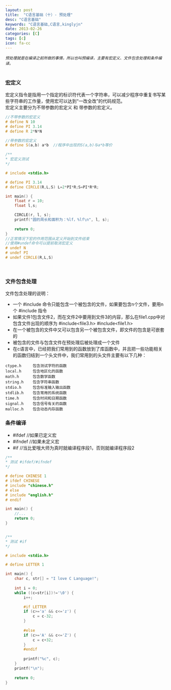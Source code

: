 ```yaml
---
layout: post
title:  "C语言基础（十）- 预处理"
desc: "C语言基础"
keywords: "C语言基础,C语言,kinglyjn"
date: 2013-02-26
categories: [C]
tags: [c]
icon: fa-cc
---
```


<i style="font-size:12px;">预处理就是在编译之前所做的事情，所以也叫预编译，主要有宏定义、文件包含处理和条件编译。</i><br><br>

### 宏定义
宏定义指令是指用一个指定的标识符代表一个字符串，可以减少程序中重复书写某些字符串的工作量，使用宏可以达到“一改全改”的代码规范。<br>
宏定义主要分为不带参数的宏定义 和 带参数的宏定义。<br>

```cpp
//不带参数的宏定义
# define N 10
# define PI 3.14
# define R 2*N*N

//带参数的宏定义
# define S(a,b) a*b  //程序中出现的S(a,b)与a*b等价

/**
* 宏定义测试
*/

# include <stdio.h>

# define PI 3.14
# define CIRCLE(R,L,S) L=2*PI*R;S=PI*R*R;

int main() {
    float r = 10;
    float l,s;

    CIRCLE(r, l, s);
    printf("圆的周长和面积为：%lf，%lf\n", l, s);
    
    return 0;
}
//正常情况下宏的作用范围从定义开始到文件结束
//使用#undef命令可以提前取消宏定义
# undef N
# undef PI
# undef CIRCLE(R,L,S) 
```
<br>

### 文件包含处理

文件包含处理的说明：

* 一个 #include 命令只能包含一个被包含的文件，如果要包含n个文件，要用n个 #include 指令
* 如果文件1包含文件2，而在文件2中要用到文件3的内容，那么在file1.cpp中对包含文件出现的顺序为 #include<file3.h> #include<file1.h>
* 在一个被包含的文件中又可以包含另一个被包含文件，即文件的包含是可嵌套的
* 被包含的文件与包含文件在预处理后被处理成一个文件
* 在c语言中，已经把我们常用到的函数放到了库函数中，并且把一些功能相关的函数归结到一个头文件中，我们常用到的头文件主要有以下几种：
```
ctype.h     包含测试字符的函数
local.h     包含地区化的函数
math.h      包含数学函数
string.h	包含字符串函数
stdio.h     包含标准输入输出函数
stdlib.h    包含常用的系统函数
time.h      包含时间和日期函数
signal.h    包含信号有关的函数
malloc.h    包含动态内存函数
```

### 条件编译

* #ifdef    //如果已定义宏
* #ifndef   //如果未定义宏
* #if       //当比爱哦大师为真时就编译程序段1，否则就编译程序段2

```cpp
/**
* 测试 #ifdef/#ifndef
*/

# define CHINESE 1
# ifdef CHINESE
# include "chinese.h"
# else
# include "english.h"
# endif

int main() {
	//...
	return 0;
}


/**
* 测试 #if
*/

# include <stdio.h>

# define LETTER 1

int main() {
    char c, str[] = "I love C Language!";
    
    int i = 0;
    while ((c=str[i])!='\0') {
        i++;

        #if LETTER
        if (c>='a' && c<='z') {
            c = c-32;
        }
        
        #else
        if (c>='A' && c<='Z') {
            c = c+32;
        }
        #endif
       
        printf("%c", c);
    }
    printf("\n");
    
    return 0;
}
```





